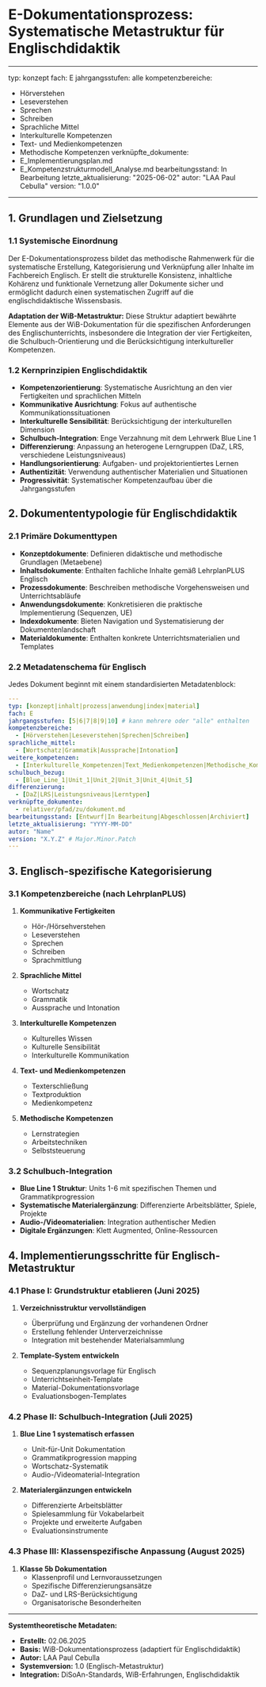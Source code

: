 # E-Dokumentationsprozess: Systematische Metastruktur für Englischdidaktik

---
typ: konzept
fach: E
jahrgangsstufen: alle
kompetenzbereiche:
  - Hörverstehen
  - Leseverstehen
  - Sprechen
  - Schreiben
  - Sprachliche Mittel
  - Interkulturelle Kompetenzen
  - Text- und Medienkompetenzen
  - Methodische Kompetenzen
verknüpfte_dokumente:
  - E_Implementierungsplan.md
  - E_Kompetenzstrukturmodell_Analyse.md
bearbeitungsstand: In Bearbeitung
letzte_aktualisierung: "2025-06-02"
autor: "LAA Paul Cebulla"
version: "1.0.0"
---

## 1. Grundlagen und Zielsetzung

### 1.1 Systemische Einordnung
Der E-Dokumentationsprozess bildet das methodische Rahmenwerk für die systematische Erstellung, Kategorisierung und Verknüpfung aller Inhalte im Fachbereich Englisch. Er stellt die strukturelle Konsistenz, inhaltliche Kohärenz und funktionale Vernetzung aller Dokumente sicher und ermöglicht dadurch einen systematischen Zugriff auf die englischdidaktische Wissensbasis.

**Adaptation der WiB-Metastruktur:**
Diese Struktur adaptiert bewährte Elemente aus der WiB-Dokumentation für die spezifischen Anforderungen des Englischunterrichts, insbesondere die Integration der vier Fertigkeiten, die Schulbuch-Orientierung und die Berücksichtigung interkultureller Kompetenzen.

### 1.2 Kernprinzipien Englischdidaktik
- **Kompetenzorientierung**: Systematische Ausrichtung an den vier Fertigkeiten und sprachlichen Mitteln
- **Kommunikative Ausrichtung**: Fokus auf authentische Kommunikationssituationen
- **Interkulturelle Sensibilität**: Berücksichtigung der interkulturellen Dimension
- **Schulbuch-Integration**: Enge Verzahnung mit dem Lehrwerk Blue Line 1
- **Differenzierung**: Anpassung an heterogene Lerngruppen (DaZ, LRS, verschiedene Leistungsniveaus)
- **Handlungsorientierung**: Aufgaben- und projektorientiertes Lernen
- **Authentizität**: Verwendung authentischer Materialien und Situationen
- **Progressivität**: Systematischer Kompetenzaufbau über die Jahrgangsstufen

## 2. Dokumententypologie für Englischdidaktik

### 2.1 Primäre Dokumenttypen
- **Konzeptdokumente**: Definieren didaktische und methodische Grundlagen (Metaebene)
- **Inhaltsdokumente**: Enthalten fachliche Inhalte gemäß LehrplanPLUS Englisch
- **Prozessdokumente**: Beschreiben methodische Vorgehensweisen und Unterrichtsabläufe
- **Anwendungsdokumente**: Konkretisieren die praktische Implementierung (Sequenzen, UE)
- **Indexdokumente**: Bieten Navigation und Systematisierung der Dokumentenlandschaft
- **Materialdokumente**: Enthalten konkrete Unterrichtsmaterialien und Templates

### 2.2 Metadatenschema für Englisch
Jedes Dokument beginnt mit einem standardisierten Metadatenblock:

```yaml
---
typ: [konzept|inhalt|prozess|anwendung|index|material]
fach: E
jahrgangsstufen: [5|6|7|8|9|10] # kann mehrere oder "alle" enthalten
kompetenzbereiche:
  - [Hörverstehen|Leseverstehen|Sprechen|Schreiben]
sprachliche_mittel:
  - [Wortschatz|Grammatik|Aussprache|Intonation]
weitere_kompetenzen:
  - [Interkulturelle_Kompetenzen|Text_Medienkompetenzen|Methodische_Kompetenzen]
schulbuch_bezug:
  - [Blue_Line_1|Unit_1|Unit_2|Unit_3|Unit_4|Unit_5]
differenzierung:
  - [DaZ|LRS|Leistungsniveaus|Lerntypen]
verknüpfte_dokumente:
  - relativer/pfad/zu/dokument.md
bearbeitungsstand: [Entwurf|In Bearbeitung|Abgeschlossen|Archiviert]
letzte_aktualisierung: "YYYY-MM-DD"
autor: "Name"
version: "X.Y.Z" # Major.Minor.Patch
---
```

## 3. Englisch-spezifische Kategorisierung

### 3.1 Kompetenzbereiche (nach LehrplanPLUS)
1. **Kommunikative Fertigkeiten**
   - Hör-/Hörsehverstehen
   - Leseverstehen
   - Sprechen
   - Schreiben
   - Sprachmittlung

2. **Sprachliche Mittel**
   - Wortschatz
   - Grammatik
   - Aussprache und Intonation

3. **Interkulturelle Kompetenzen**
   - Kulturelles Wissen
   - Kulturelle Sensibilität
   - Interkulturelle Kommunikation

4. **Text- und Medienkompetenzen**
   - Texterschließung
   - Textproduktion
   - Medienkompetenz

5. **Methodische Kompetenzen**
   - Lernstrategien
   - Arbeitstechniken
   - Selbststeuerung

### 3.2 Schulbuch-Integration
- **Blue Line 1 Struktur**: Units 1-6 mit spezifischen Themen und Grammatikprogression
- **Systematische Materialergänzung**: Differenzierte Arbeitsblätter, Spiele, Projekte
- **Audio-/Videomaterialien**: Integration authentischer Medien
- **Digitale Ergänzungen**: Klett Augmented, Online-Ressourcen

## 4. Implementierungsschritte für Englisch-Metastruktur

### 4.1 Phase I: Grundstruktur etablieren (Juni 2025)
1. **Verzeichnisstruktur vervollständigen**
   - Überprüfung und Ergänzung der vorhandenen Ordner
   - Erstellung fehlender Unterverzeichnisse
   - Integration mit bestehender Materialsammlung

2. **Template-System entwickeln**
   - Sequenzplanungsvorlage für Englisch
   - Unterrichtseinheit-Template
   - Material-Dokumentationsvorlage
   - Evaluationsbogen-Templates

### 4.2 Phase II: Schulbuch-Integration (Juli 2025)
1. **Blue Line 1 systematisch erfassen**
   - Unit-für-Unit Dokumentation
   - Grammatikprogression mapping
   - Wortschatz-Systematik
   - Audio-/Videomaterial-Integration

2. **Materialergänzungen entwickeln**
   - Differenzierte Arbeitsblätter
   - Spielesammlung für Vokabelarbeit
   - Projekte und erweiterte Aufgaben
   - Evaluationsinstrumente

### 4.3 Phase III: Klassenspezifische Anpassung (August 2025)
1. **Klasse 5b Dokumentation**
   - Klassenprofil und Lernvoraussetzungen
   - Spezifische Differenzierungsansätze
   - DaZ- und LRS-Berücksichtigung
   - Organisatorische Besonderheiten

---

**Systemtheoretische Metadaten:**
- **Erstellt:** 02.06.2025
- **Basis:** WiB-Dokumentationsprozess (adaptiert für Englischdidaktik)
- **Autor:** LAA Paul Cebulla
- **Systemversion:** 1.0 (Englisch-Metastruktur)
- **Integration:** DiSoAn-Standards, WiB-Erfahrungen, Englischdidaktik
